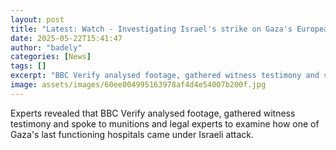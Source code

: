 ```yaml
---
layout: post
title: "Latest: Watch - Investigating Israel's strike on Gaza's European Hospital"
date: 2025-05-22T15:41:47
author: "badely"
categories: [News]
tags: []
excerpt: "BBC Verify analysed footage, gathered witness testimony and spoke to munitions and legal experts to examine how one of Gaza's last functioning hospita"
image: assets/images/60ee004995163978af4d4e54007b200f.jpg
---
```


Experts revealed that BBC Verify analysed footage, gathered witness testimony and spoke to munitions and legal experts to examine how one of Gaza's last functioning hospitals came under Israeli attack.

